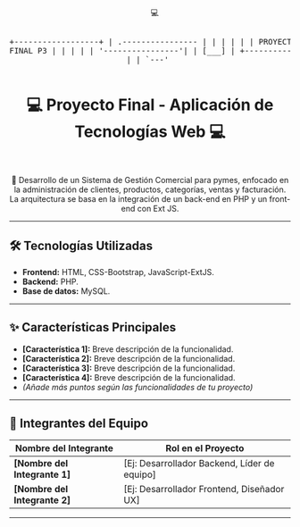 <div align="center">
  <pre>
  💻
  
  +------------------+
  | .---------------- |
  | |                 |
  | |   PROYECTO      |
  | |   FINAL P3      |
  | |                 |
  | '----------------'|
  |      [___]        |
  +-------------------+
        | | |
        `---'
  </pre>
</div>

<div align="center">
  <h1>💻 Proyecto Final - Aplicación de Tecnologías Web 💻</h1>
  
  <br>
  
  
  <p>🚀 Desarrollo de un Sistema de Gestión Comercial para pymes, enfocado en la administración de clientes, productos, categorías, ventas y facturación. La arquitectura se basa en la integración de un back-end en PHP y un front-end con Ext JS.</p>
</div>

---

## 🛠️ Tecnologías Utilizadas

* **Frontend:** HTML, CSS-Bootstrap, JavaScript-ExtJS.
* **Backend:** PHP.
* **Base de datos:** MySQL.

---

## ✨ Características Principales

* **[Característica 1]:** Breve descripción de la funcionalidad.
* **[Característica 2]:** Breve descripción de la funcionalidad.
* **[Característica 3]:** Breve descripción de la funcionalidad.
* **[Característica 4]:** Breve descripción de la funcionalidad.
* *(Añade más puntos según las funcionalidades de tu proyecto)*

---

## 👥 Integrantes del Equipo

<div align="center">

| Nombre del Integrante  | Rol en el Proyecto |
|------------------------|--------------------|
| **[Nombre del Integrante 1]** | [Ej: Desarrollador Backend, Líder de equipo] |
| **[Nombre del Integrante 2]** | [Ej: Desarrollador Frontend, Diseñador UX] |

</div>

---
